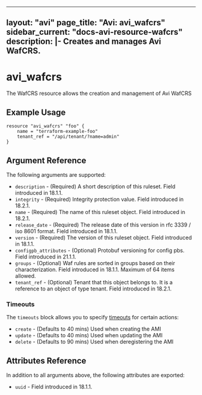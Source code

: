 <!--
    Copyright 2021 VMware, Inc.
    SPDX-License-Identifier: Mozilla Public License 2.0
-->
---
layout: "avi"
page_title: "Avi: avi_wafcrs"
sidebar_current: "docs-avi-resource-wafcrs"
description: |-
  Creates and manages Avi WafCRS.
---

# avi_wafcrs

The WafCRS resource allows the creation and management of Avi WafCRS

## Example Usage

```hcl
resource "avi_wafcrs" "foo" {
    name = "terraform-example-foo"
    tenant_ref = "/api/tenant/?name=admin"
}
```

## Argument Reference

The following arguments are supported:

* `description` - (Required) A short description of this ruleset. Field introduced in 18.1.1.
* `integrity` - (Required) Integrity protection value. Field introduced in 18.2.1.
* `name` - (Required) The name of this ruleset object. Field introduced in 18.2.1.
* `release_date` - (Required) The release date of this version in rfc 3339 / iso 8601 format. Field introduced in 18.1.1.
* `version` - (Required) The version of this ruleset object. Field introduced in 18.1.1.
* `configpb_attributes` - (Optional) Protobuf versioning for config pbs. Field introduced in 21.1.1.
* `groups` - (Optional) Waf rules are sorted in groups based on their characterization. Field introduced in 18.1.1. Maximum of 64 items allowed.
* `tenant_ref` - (Optional) Tenant that this object belongs to. It is a reference to an object of type tenant. Field introduced in 18.2.1.


### Timeouts

The `timeouts` block allows you to specify [timeouts](https://www.terraform.io/docs/configuration/resources.html#timeouts) for certain actions:

* `create` - (Defaults to 40 mins) Used when creating the AMI
* `update` - (Defaults to 40 mins) Used when updating the AMI
* `delete` - (Defaults to 90 mins) Used when deregistering the AMI

## Attributes Reference

In addition to all arguments above, the following attributes are exported:

* `uuid` -  Field introduced in 18.1.1.

